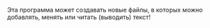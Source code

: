 Эта программа может создавать новые файлы, в которых можно добавлять, менять или читать (выводить) текст!
